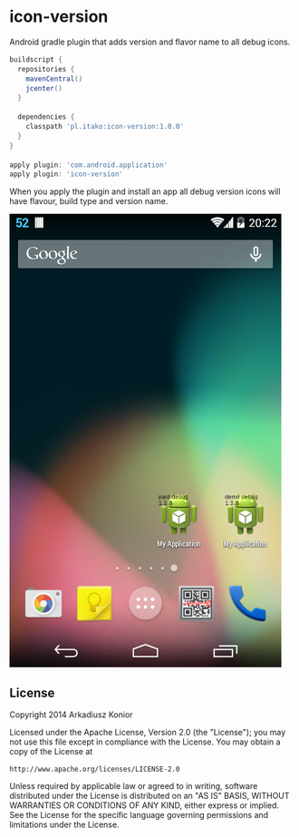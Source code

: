 icon-version
============

Android gradle plugin that adds version and flavor name to all debug icons.

```groovy
buildscript {
  repositories {
    mavenCentral()
    jcenter()
  }

  dependencies {
    classpath 'pl.itako:icon-version:1.0.0'
  }
}

apply plugin: 'com.android.application'
apply plugin: 'icon-version'
```

When you apply the plugin and install an app all debug version icons will have flavour, build type and version name.

![Screenshot](doc/icon-version-screenshot.png)

License
--------

Copyright 2014 Arkadiusz Konior

Licensed under the Apache License, Version 2.0 (the "License");
you may not use this file except in compliance with the License.
You may obtain a copy of the License at

    http://www.apache.org/licenses/LICENSE-2.0

Unless required by applicable law or agreed to in writing, software
distributed under the License is distributed on an "AS IS" BASIS,
WITHOUT WARRANTIES OR CONDITIONS OF ANY KIND, either express or implied.
See the License for the specific language governing permissions and
limitations under the License.
